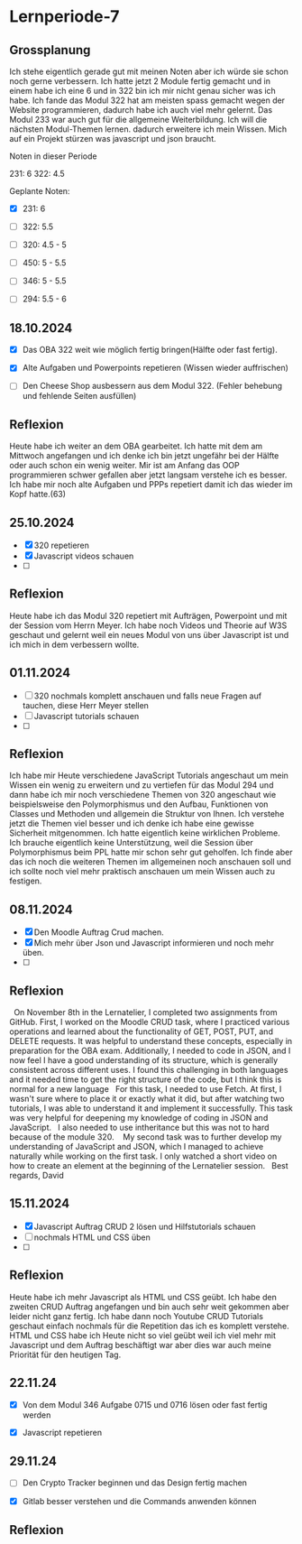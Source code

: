 # Lernperiode-7

## Grossplanung

Ich stehe eigentlich gerade gut mit meinen Noten aber ich würde sie schon noch gerne verbessern. Ich hatte jetzt 2 Module fertig gemacht und in einem habe ich eine 6 und in 322 bin ich mir nicht genau sicher was ich habe. Ich fande das  Modul 322 hat am meisten spass gemacht wegen der Website programmieren, dadurch habe ich auch viel mehr gelernt. Das Modul 233 war auch gut für die allgemeine Weiterbildung.
Ich will die nächsten Modul-Themen lernen. dadurch erweitere ich mein Wissen.
Mich auf ein Projekt stürzen was javascript und json braucht.

Noten in dieser Periode

231: 6
322: 4.5

Geplante Noten: 

- [x] 231: 6
- [ ] 322: 5.5
- [ ] 320: 4.5 - 5
- [ ] 450: 5 - 5.5
- [ ] 346: 5 - 5.5
- [ ] 294: 5.5 - 6



## 18.10.2024


- [x] Das OBA 322 weit wie möglich fertig bringen(Hälfte oder fast fertig).
- [x] Alte Aufgaben und Powerpoints repetieren (Wissen wieder auffrischen)
- [ ] Den Cheese Shop ausbessern aus dem Modul 322. (Fehler behebung und fehlende Seiten ausfüllen)



## Reflexion

Heute habe ich weiter an dem OBA gearbeitet. Ich hatte mit dem am Mittwoch angefangen und ich denke ich bin jetzt ungefähr bei der Hälfte oder auch schon ein wenig weiter. Mir ist am Anfang das OOP programmieren schwer gefallen aber jetzt langsam verstehe ich es besser. Ich habe mir noch alte Aufgaben und PPPs repetiert damit ich das wieder im Kopf hatte.(63)

## 25.10.2024


- [x] 320 repetieren
- [x] Javascript videos schauen 
- [ ]




## Reflexion

Heute habe ich das Modul 320 repetiert mit Aufträgen, Powerpoint und mit der Session vom Herrn Meyer. Ich habe noch Videos und Theorie auf W3S geschaut und gelernt weil ein neues Modul von uns über Javascript ist und ich mich in dem verbessern wollte.

## 01.11.2024


- [ ] 320 nochmals komplett anschauen und falls neue Fragen auf tauchen, diese Herr Meyer stellen 
- [ ] Javascript tutorials schauen
- [ ]



## Reflexion
Ich habe mir Heute verschiedene JavaScript Tutorials angeschaut um mein Wissen ein wenig zu erweitern und zu vertiefen für das Modul 294 und dann habe ich mir noch verschiedene Themen von 320 angeschaut wie beispielsweise den Polymorphismus und den Aufbau, Funktionen von Classes und Methoden und allgemein die Struktur von Ihnen. Ich verstehe jetzt die Themen viel besser und ich denke ich habe eine gewisse Sicherheit mitgenommen. Ich hatte eigentlich keine wirklichen Probleme. Ich brauche eigentlich keine Unterstützung, weil die Session über Polymorphismus beim PPL hatte mir schon sehr gut geholfen. Ich finde aber das ich noch die weiteren Themen im allgemeinen noch anschauen soll und ich sollte noch viel mehr praktisch anschauen um mein Wissen auch zu festigen.

## 08.11.2024


- [x] Den Moodle Auftrag Crud machen.
- [x] Mich mehr über Json und Javascript informieren und noch mehr üben.
- [ ]




## Reflexion
 
On November 8th in the Lernatelier, I completed two assignments from GitHub. First, I worked on the Moodle CRUD task, where I practiced various operations and learned about the functionality of GET, POST, PUT, and DELETE requests. It was helpful to understand these concepts, especially in preparation for the OBA exam. Additionally, I needed to code in JSON, and I now feel I have a good understanding of its structure, which is generally consistent across different uses. I found this challenging in both languages and it needed time to get the right structure of the code, but I think this is normal for a new language
 
For this task, I needed to use Fetch. At first, I wasn't sure where to place it or exactly what it did, but after watching two tutorials, I was able to understand it and implement it successfully. This task was very helpful for deepening my knowledge of coding in JSON and JavaScript.
 
I also needed to use intheritance but this was not to hard because of the module 320. 
 
My second task was to further develop my understanding of JavaScript and JSON, which I managed to achieve naturally while working on the first task. I only watched a short video on how to create an element at the beginning of the Lernatelier session.
 
Best regards,
David

## 15.11.2024


- [x] Javascript Auftrag CRUD 2 lösen und Hilfstutorials schauen
- [ ] nochmals HTML und CSS üben
- [ ]




## Reflexion
Heute habe ich mehr Javascript als HTML und CSS geübt. Ich habe den zweiten CRUD Auftrag angefangen und bin auch sehr weit gekommen aber leider nicht ganz fertig. Ich habe dann noch Youtube CRUD Tutorials geschaut einfach nochmals für die Repetition das ich es komplett verstehe. HTML und CSS habe ich Heute nicht so viel geübt weil ich viel mehr mit Javascript und dem Auftrag beschäftigt war aber dies war auch meine Priorität für den heutigen Tag.

## 22.11.24


- [x] Von dem Modul 346 Aufgabe 0715 und 0716 lösen oder fast fertig werden
- [x] Javascript repetieren


## 29.11.24

- [ ] Den Crypto Tracker beginnen und das Design fertig machen 
- [x] Gitlab besser verstehen und die Commands anwenden können


## Reflexion




